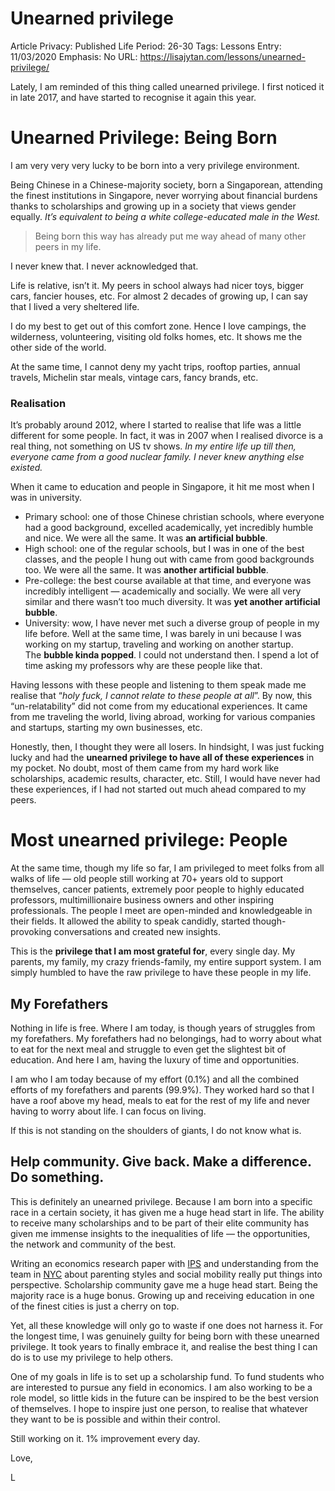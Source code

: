 # Unearned privilege

Article Privacy: Published
Life Period: 26-30
Tags: Lessons
Entry: 11/03/2020
Emphasis: No
URL: https://lisajytan.com/lessons/unearned-privilege/

Lately, I am reminded of this thing called unearned privilege. I first noticed it in late 2017, and have started to recognise it again this year.

# Unearned Privilege: Being Born

I am very very very lucky to be born into a very privilege environment.

Being Chinese in a Chinese-majority society, born a Singaporean, attending the finest institutions in Singapore, never worrying about financial burdens thanks to scholarships and growing up in a society that views gender equally. *It’s equivalent to being a white college-educated male in the West.*

> Being born this way has already put me way ahead of many other peers in my life.
> 

I never knew that. I never acknowledged that.

Life is relative, isn’t it. My peers in school always had nicer toys, bigger cars, fancier houses, etc. For almost 2 decades of growing up, I can say that I lived a very sheltered life.

I do my best to get out of this comfort zone. Hence I love campings, the wilderness, volunteering, visiting old folks homes, etc. It shows me the other side of the world.

At the same time, I cannot deny my yacht trips, rooftop parties, annual travels, Michelin star meals, vintage cars, fancy brands, etc.

### Realisation

It’s probably around 2012, where I started to realise that life was a little different for some people. In fact, it was in 2007 when I realised divorce is a real thing, not something on US tv shows. *In my entire life up till then, everyone came from a good nuclear family. I never knew anything else existed.*

When it came to education and people in Singapore, it hit me most when I was in university.

- Primary school: one of those Chinese christian schools, where everyone had a good background, excelled academically, yet incredibly humble and nice. We were all the same. It was **an artificial bubble**.
- High school: one of the regular schools, but I was in one of the best classes, and the people I hung out with came from good backgrounds too. We were all the same. It was **another artificial bubble**.
- Pre-college: the best course available at that time, and everyone was incredibly intelligent — academically and socially. We were all very similar and there wasn’t too much diversity. It was **yet another artificial bubble**.
- University: wow, I have never met such a diverse group of people in my life before. Well at the same time, I was barely in uni because I was working on my startup, traveling and working on another startup. The **bubble kinda popped**. I could not understand then. I spend a lot of time asking my professors why are these people like that.

Having lessons with these people and listening to them speak made me realise that “*holy fuck, I cannot relate to these people at all*”. By now, this “un-relatability” did not come from my educational experiences. It came from me traveling the world, living abroad, working for various companies and startups, starting my own businesses, etc.

Honestly, then, I thought they were all losers. In hindsight, I was just fucking lucky and had the **unearned privilege to have all of these experiences** in my pocket. No doubt, most of them came from my hard work like scholarships, academic results, character, etc. Still, I would have never had these experiences, if I had not started out much ahead compared to my peers.

# Most unearned privilege: People

At the same time, though my life so far, I am privileged to meet folks from all walks of life — old people still working at 70+ years old to support themselves, cancer patients, extremely poor people to highly educated professors, multimillionaire business owners and other inspiring professionals. The people I meet are open-minded and knowledgeable in their fields. It allowed the ability to speak candidly, started though-provoking conversations and created new insights.

This is the **privilege that I am most grateful for**, every single day. My parents, my family, my crazy friends-family, my entire support system. I am simply humbled to have the raw privilege to have these people in my life.

## My Forefathers

Nothing in life is free. Where I am today, is though years of struggles from my forefathers. My forefathers had no belongings, had to worry about what to eat for the next meal and struggle to even get the slightest bit of education. And here I am, having the luxury of time and opportunities.

I am who I am today because of my effort (0.1%) and all the combined efforts of my forefathers and parents (99.9%). They worked hard so that I have a roof above my head, meals to eat for the rest of my life and never having to worry about life. I can focus on living.

If this is not standing on the shoulders of giants, I do not know what is.

## Help community. Give back. Make a difference. Do something.

This is definitely an unearned privilege. Because I am born into a specific race in a certain society, it has given me a huge head start in life. The ability to receive many scholarships and to be part of their elite community has given me immense insights to the inequalities of life — the opportunities, the network and community of the best.

Writing an economics research paper with [IPS](https://lkyspp.nus.edu.sg/ips) and understanding from the team in [NYC](https://www.nyc.gov.sg/en) about parenting styles and social mobility really put things into perspective. Scholarship community gave me a huge head start. Being the majority race is a huge bonus. Growing up and receiving education in one of the finest cities is just a cherry on top.

Yet, all these knowledge will only go to waste if one does not harness it. For the longest time, I was genuinely guilty for being born with these unearned privilege. It took years to finally embrace it, and realise the best thing I can do is to use my privilege to help others.

One of my goals in life is to set up a scholarship fund. To fund students who are interested to pursue any field in economics. I am also working to be a role model, so little kids in the future can be inspired to be the best version of themselves. I hope to inspire just one person, to realise that whatever they want to be is possible and within their control.

Still working on it. 1% improvement every day.

Love,

L